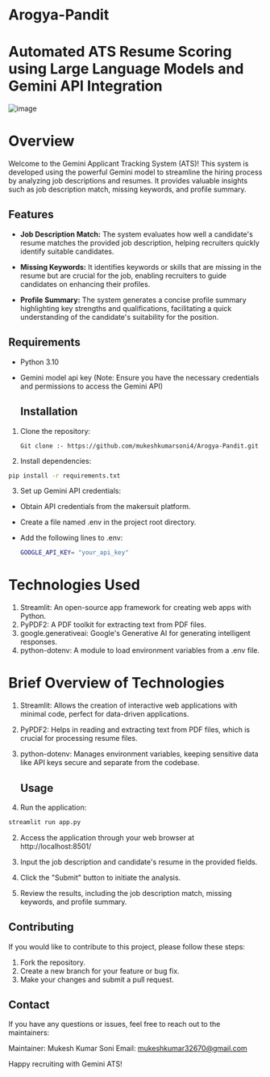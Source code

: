 # Arogya-Pandit

# Automated ATS Resume Scoring using Large Language Models and Gemini API Integration

![image](https://github.com/user-attachments/assets/e2932afd-7e54-4312-99f3-04be0c47695f)

# Overview

Welcome to the Gemini Applicant Tracking System (ATS)! This system is developed using the powerful Gemini model to streamline the hiring process by analyzing job descriptions and resumes. It provides valuable insights such as job description match, missing keywords, and profile summary.


## Features
- **Job Description Match:** The system evaluates how well a candidate's resume matches the provided job description, helping recruiters quickly identify suitable candidates.

- **Missing Keywords:** It identifies keywords or skills that are missing in the resume but are crucial for the job, enabling recruiters to guide candidates on enhancing their profiles.

- **Profile Summary:** The system generates a concise profile summary highlighting key strengths and qualifications, facilitating a quick understanding of the candidate's suitability for the position.

## Requirements
- Python 3.10
- Gemini model api key (Note: Ensure you have the necessary credentials and permissions to access the Gemini API)

  ## Installation
1. Clone the repository:
   ```base
   Git clone :- https://github.com/mukeshkumarsoni4/Arogya-Pandit.git
     ```

2. Install dependencies:
```bash
pip install -r requirements.txt
```

3. Set up Gemini API credentials:
 - Obtain API credentials from the makersuit platform.

 - Create a file named .env in the project root directory.

 - Add the following lines to .env:
   ```bash
   GOOGLE_API_KEY= "your_api_key"
   ```

# Technologies Used
1. Streamlit: An open-source app framework for creating web apps with Python.
2. PyPDF2: A PDF toolkit for extracting text from PDF files.
3. google.generativeai: Google's Generative AI for generating intelligent responses.
4. python-dotenv: A module to load environment variables from a .env file.

# Brief Overview of Technologies
1. Streamlit: Allows the creation of interactive web applications with minimal code, perfect for data-driven applications.
2. PyPDF2: Helps in reading and extracting text from PDF files, which is crucial for processing resume files.
3. python-dotenv: Manages environment variables, keeping sensitive data like API keys secure and separate from the codebase.

   ## Usage
1. Run the application:
```bash
streamlit run app.py
```

2. Access the application through your web browser at http://localhost:8501/

3. Input the job description and candidate's resume in the provided fields.

4. Click the "Submit" button to initiate the analysis.

5. Review the results, including the job description match, missing keywords, and profile summary.

## Contributing
If you would like to contribute to this project, please follow these steps:

1. Fork the repository.
2. Create a new branch for your feature or bug fix.
3. Make your changes and submit a pull request.

## Contact
If you have any questions or issues, feel free to reach out to the maintainers:

Maintainer: Mukesh Kumar Soni
Email: mukeshkumar32670@gmail.com

Happy recruiting with Gemini ATS!

   
